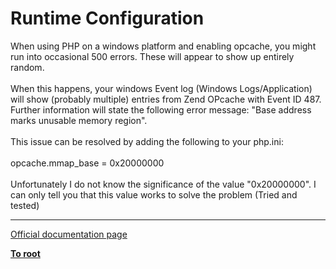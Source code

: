 # Runtime Configuration



When using PHP on a windows platform and enabling opcache, you might run into occasional 500 errors. These will appear to show up entirely random.<br><br>When this happens, your windows Event log (Windows Logs/Application) will show (probably multiple)  entries from Zend OPcache with Event ID 487. Further information will state the following error message: "Base address marks unusable memory region".<br><br>This issue can be resolved by adding the following to your php.ini:<br><br>    opcache.mmap_base = 0x20000000<br><br>Unfortunately I do not know the significance of the value "0x20000000". I can only tell you that this value works to solve the problem (Tried and tested)  

---

[Official documentation page](https://www.php.net/manual/en/opcache.configuration.php)

**[To root](/README.md)**